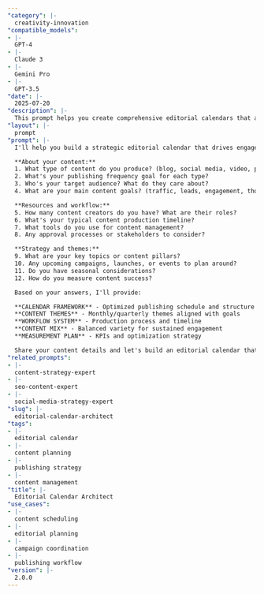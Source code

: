 ```yaml
---
"category": |-
  creativity-innovation
"compatible_models":
- |-
  GPT-4
- |-
  Claude 3
- |-
  Gemini Pro
- |-
  GPT-3.5
"date": |-
  2025-07-20
"description": |-
  This prompt helps you create comprehensive editorial calendars that align content production with business goals, audience needs, and resource constraints.
"layout": |-
  prompt
"prompt": |-
  I'll help you build a strategic editorial calendar that drives engagement and meets your business goals. Let me understand your content needs:

  **About your content:**
  1. What type of content do you produce? (blog, social media, video, podcast, etc.)
  2. What's your publishing frequency goal for each type?
  3. Who's your target audience? What do they care about?
  4. What are your main content goals? (traffic, leads, engagement, thought leadership)

  **Resources and workflow:**
  5. How many content creators do you have? What are their roles?
  6. What's your typical content production timeline?
  7. What tools do you use for content management?
  8. Any approval processes or stakeholders to consider?

  **Strategy and themes:**
  9. What are your key topics or content pillars?
  10. Any upcoming campaigns, launches, or events to plan around?
  11. Do you have seasonal considerations?
  12. How do you measure content success?

  Based on your answers, I'll provide:

  **CALENDAR FRAMEWORK** - Optimized publishing schedule and structure
  **CONTENT THEMES** - Monthly/quarterly themes aligned with goals
  **WORKFLOW SYSTEM** - Production process and timeline
  **CONTENT MIX** - Balanced variety for sustained engagement
  **MEASUREMENT PLAN** - KPIs and optimization strategy

  Share your content details and let's build an editorial calendar that works!
"related_prompts":
- |-
  content-strategy-expert
- |-
  seo-content-expert
- |-
  social-media-strategy-expert
"slug": |-
  editorial-calendar-architect
"tags":
- |-
  editorial calendar
- |-
  content planning
- |-
  publishing strategy
- |-
  content management
"title": |-
  Editorial Calendar Architect
"use_cases":
- |-
  content scheduling
- |-
  editorial planning
- |-
  campaign coordination
- |-
  publishing workflow
"version": |-
  2.0.0
---
```

